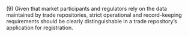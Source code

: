 (9) Given that market participants and regulators rely on the data maintained by trade repositories, strict operational and record-keeping requirements should be clearly distinguishable in a trade repository’s application for registration.